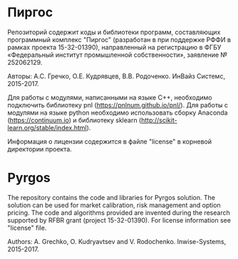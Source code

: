 # Пиргос

Репозиторий содержит коды и библиотеки программ, составляющих программный комплекс "Пиргос" (разработан в при поддержке РФФИ в рамках проекта 15-32-01390), направленный на регистрацию в ФГБУ «Федеральный институт промышленной собственности», заявление № 252062129.

Авторы: А.С. Гречко, О.Е. Кудрявцев, В.В. Родоченко. ИнВайз Системс, 2015-2017.

Для работы с модулями, написанными на языке C++, необходимо подключить библиотеку pnl (https://pnlnum.github.io/pnl/).
Для работы с модулями на языке python необходимо использовать сборку Anaconda (https://continuum.io) и библиотеку sklearn (http://scikit-learn.org/stable/index.html).

Информация о лицензии содержится в файле "license" в корневой директории проекта.

# Pyrgos

The repository contains the code and libraries for Pyrgos solution. The solution can be used for market calibration, risk management and option pricing. The code and algorithms provided are invented during the research supported by RFBR grant (project 15-32-01390). For license information see "license" file.

Authors: A. Grechko, O. Kudryavtsev and V. Rodochenko. Inwise-Systems, 2015-2017.


